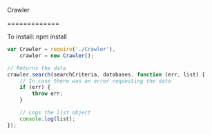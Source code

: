 Crawler

=============

To install:
npm install

```js
var Crawler = require('./Crawler'),
    crawler = new Crawler();

// Returns the data
crawler.search(searchCriteria, databases, function (err, list) {
    // In case there was an error requesting the data
    if (err) {
        throw err;
    }

    // Logs the list object
    console.log(list);
});
```